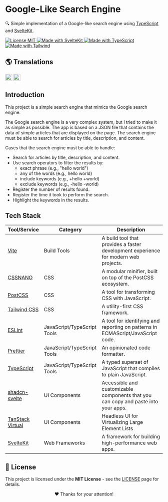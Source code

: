 # Google-Like Search Engine

🔍 Simple implementation of a Google-like search engine using [TypeScript](https://www.typescriptlang.org/) and [SvelteKit](https://kit.svelte.dev/).

<p align="left">
  <a href="./LICENSE" title="Show the MIT License">
    <img src="https://img.shields.io/badge/License-MIT-blue.svg?style=for-the-badge" alt="License MIT">
  </a>
  <a href="https://kit.svelte.dev" title="Open SvelteKit Website">
    <img src="https://img.shields.io/badge/SvelteKit-4A4A55?style=for-the-badge&logo=svelte&logoColor=FF3E00" alt="Made with SvelteKit" />
  </a>
  <a href="https://www.typescriptlang.org/docs" title="Open TypeScript Website">
    <img src="https://img.shields.io/badge/TypeScript-007ACC?style=for-the-badge&logo=typescript&logoColor=white" alt="Made with TypeScript" />
  </a>
  <a href="https://tailwindcss.com" title="Open Tailwind Website">
    <img src="https://img.shields.io/badge/Tailwind-38B2AC?style=for-the-badge&logo=tailwind-css&logoColor=white" alt="Made with Tailwind" />
  </a>
</p>

## 🌎 Translations

<kbd>[<img title="English" alt="English" src="https://flagicons.lipis.dev/flags/4x3/us.svg" width="22">](./static/docs/translations/README.en.md)</kbd>
<kbd>[<img title="Português Brasileiro" alt="Português Brasileiro" src="https://flagicons.lipis.dev/flags/4x3/br.svg" width="22">](./static/docs/translations/README.pt.md)</kbd>

## Introduction

This project is a simple search engine that mimics the Google search engine.

The Google search engine is a very complex system, but I tried to make it as simple as possible. The app is based on a JSON file that contains the data of simple articles that are displayed on the page. The search engine must be able to search for articles by title, description, and content.

Cases that the search engine must be able to handle:

- Search for articles by title, description, and content.
- Use search operators to filter the results by:
  - exact phrase (e.g., "hello world")
  - any of the words (e.g., hello world)
  - include keywords (e.g., +hello +world)
  - exclude keywords (e.g., -hello -world)
- Register the number of results found.
- Register the time it took to perform the search.
- Highlight the keywords in the results.

## Tech Stack

| Tool/Service                                      | Category                    | Description                                                                         |
| ------------------------------------------------- | --------------------------- | ----------------------------------------------------------------------------------- |
| [Vite](https://vitejs.dev/)                       | Build Tools                 | A build tool that provides a faster development experience for modern web projects. |
| [CSSNANO](https://cssnano.co/)                    | CSS                         | A modular minifier, built on top of the PostCSS ecosystem.                          |
| [PostCSS](https://postcss.org)                    | CSS                         | A tool for transforming CSS with JavaScript.                                        |
| [Tailwind CSS](https://tailwindcss.com/)          | CSS                         | A utility-first CSS framework.                                                      |
| [ESLint](https://eslint.org/)                     | JavaScript/TypeScript Tools | A tool for identifying and reporting on patterns in ECMAScript/JavaScript code.     |
| [Prettier](https://prettier.io/)                  | JavaScript/TypeScript Tools | An opinionated code formatter.                                                      |
| [TypeScript](https://www.typescriptlang.org/)     | JavaScript/TypeScript Tools | A typed superset of JavaScript that compiles to plain JavaScript.                   |
| [shadcn-svelte](https://www.shadcn-svelte.com/)   | UI Components               | Accessible and customizable components that you can copy and paste into your apps.  |
| [TanStack Virtual](https://tanstack.com/virtual/) | UI Components               | Headless UI for Virtualizing Large Element Lists                                    |
| [SvelteKit](https://kit.svelte.dev/)              | Web Frameworks              | A framework for building high-performance web apps.                                 |

## 📜 License

This project is licensed under the **MIT License** - see the [LICENSE](LICENSE) page for details.

<p align="center">
 ❤️ Thanks for your attention!
</p>
